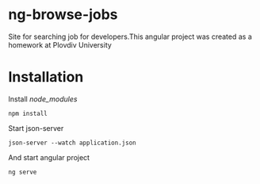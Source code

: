 # ng-browse-jobs

Site for searching job for developers.This angular project was created as a homework at Plovdiv University

# Installation

Install *node_modules*
```
npm install
```
Start json-server 
```
json-server --watch application.json
```
And start angular project
```
ng serve
```
